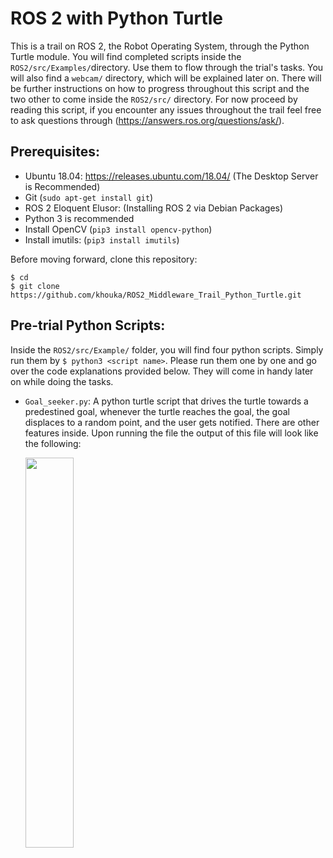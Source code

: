 # ROS 2 with Python Turtle 

This is a trail on ROS 2, the Robot Operating System, through the Python Turtle module. You will find completed scripts inside the `ROS2/src/Examples/`directory. Use them to flow through the trial's tasks. You will also find a `webcam/` directory, which will be explained later on. There will be further instructions on how to progress throughout this script and the two other to come inside the `ROS2/src/` directory. For now proceed by reading this script, if you encounter any issues throughout the trail feel free to ask questions through (https://answers.ros.org/questions/ask/). 

## Prerequisites: 
* Ubuntu 18.04: https://releases.ubuntu.com/18.04/ (The Desktop Server is Recommended)
* Git (`sudo apt-get install git`)
* ROS 2 Eloquent Elusor: (Installing ROS 2 via Debian Packages) 
* Python 3 is recommended 
* Install OpenCV (`pip3 install opencv-python`)
* Install imutils: (`pip3 install imutils`)

Before moving forward, clone this repository:
```
$ cd
$ git clone https://github.com/khouka/ROS2_Middleware_Trail_Python_Turtle.git
```

## Pre-trial Python Scripts:
Inside the  `ROS2/src/Example/` folder, you will find four python scripts. Simply run them by `$ python3 <script name>`. Please run them one by one and go over the code explanations provided below. They will come in handy later on while doing the tasks. 

- `Goal_seeker.py`: A python turtle script that drives the turtle towards a predestined goal, whenever the turtle reaches the goal, the goal displaces to a random point, and the user gets notified. There are other features inside. Upon running the file the output of this file will look like the following:


  <p align="left">
  <img src="figures/1.png" alt="" width="40%">
  </p>



